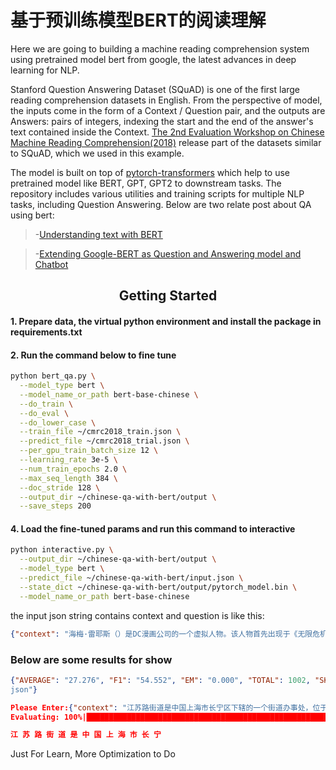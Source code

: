 <h1 align="left">基于预训练模型BERT的阅读理解</h1>


Here we are going to building a machine reading comprehension system using pretrained model bert from google, the latest advances in deep learning for NLP.

Stanford Question Answering Dataset (SQuAD) is one of the first large reading comprehension datasets in English. From the perspective of model, the inputs come in the form of a Context / Question pair, and the outputs are Answers: pairs of integers, indexing the start and the end of the answer's text contained inside the Context. 
[The 2nd Evaluation Workshop on Chinese Machine Reading Comprehension(2018)](https://github.com/ymcui/cmrc2018) release part of the datasets similar to SQuAD, which we used in this example.

The model is built on top of [pytorch-transformers](https://github.com/huggingface/pytorch-transformers) which help to use pretrained model like BERT, GPT, GPT2 to downstream tasks. The repository includes various utilities and training scripts for multiple NLP tasks, including Question Answering. Below are two relate post about QA using bert:

>-[Understanding text with BERT](https://blog.scaleway.com/2019/understanding-text-with-bert/)

>-[Extending Google-BERT as Question and Answering model and Chatbot](https://medium.com/datadriveninvestor/extending-google-bert-as-question-and-answering-model-and-chatbot-e3e7b47b721a)

<h2 align="center">Getting Started</h2>

#### 1. Prepare data, the virtual python environment and install the package in requirements.txt

#### 2. Run the command below to fine tune

```bash
python bert_qa.py \
  --model_type bert \
  --model_name_or_path bert-base-chinese \
  --do_train \
  --do_eval \
  --do_lower_case \
  --train_file ~/cmrc2018_train.json \
  --predict_file ~/cmrc2018_trial.json \
  --per_gpu_train_batch_size 12 \
  --learning_rate 3e-5 \
  --num_train_epochs 2.0 \
  --max_seq_length 384 \
  --doc_stride 128 \
  --output_dir ~/chinese-qa-with-bert/output \
  --save_steps 200
```
#### 4. Load the fine-tuned params and run this command to interactive

```bash
python interactive.py \
  --output_dir ~/chinese-qa-with-bert/output \
  --model_type bert \
  --predict_file ~/chinese-qa-with-bert/input.json \
  --state_dict ~/chinese-qa-with-bert/output/pytorch_model.bin \
  --model_name_or_path bert-base-chinese
```

the input json string contains context and question is like this:

```json
{"context": "海梅·雷耶斯（）是DC漫画公司的一个虚拟人物。该人物首先出现于《无限危机 #3》（2006年二月），是第三代蓝甲虫，由作家基斯·吉芬和约翰·罗杰斯创作，屈伊·哈姆纳作画。海梅与他的父母妹妹生活在得克萨斯州的艾尔帕索。他的父亲拥有一间汽车修理厂。海梅建议自己帮助父亲在汽车修理厂中干活，然而他的父亲迄今为止未答应他，觉得海梅应该花更多的功夫在学习上并享受他自己的童年生活。海梅对他的家庭和朋友们有强烈的责任感，可是他经常抱怨做一个仅解决琐事的人。第二代蓝甲虫(泰德·科德)死前派遣圣甲虫去给惊奇队长送信,圣甲虫也因此留在了惊奇队长的永恒之岩里。之后惊奇队长被杀，蓝甲虫降落到了得克萨斯州的艾尔帕索，被少年海梅捡到，后来蓝甲虫在海梅睡觉时融合进他的脊椎，海梅从此成为第三代蓝甲虫，此时的蓝甲虫具备了随意变武器的能力。蓝甲虫原本是宇宙侵略组织Reach的战争工具，具有自己的思想。它曾被作为礼物赐予某星球的勇士，实际上是暗中控制他们。“卡基达(Kaji Dha)”是它的启动口令，第一代蓝甲虫加勒特就在它的影响下攻击过科德。蓝甲虫在无限危机后受到外界强大能量的影响沉睡了一年，苏醒后又想控制海梅，但被海梅的意念克制了，加上它本身存在程序故障，久而久之他与海梅成了好友。","qas": [{"question": "该漫画是由谁创作的？"}]}
```
### Below are some results for show

```json
{"AVERAGE": "27.276", "F1": "54.552", "EM": "0.000", "TOTAL": 1002, "SKIP": 0, "FILE": "~/chinese-qa-with-bert/output/predictions_.
json"}
```

```json
Please Enter:{"context": "江苏路街道是中国上海市长宁区下辖的一个街道办事处，位于长宁区最东部，东到镇宁路接邻静安区的静安寺街道，北到武定西路接邻静安区的曹家渡 街道，南到华山路接邻徐汇区的湖南路街道，西部界限为长宁路、安西路、武夷路等。面积1.52平方公里，户籍人口5.26万人，下辖13个居委会。长宁区区政府设在该街道辖区内的 愚园路（近安西路）。江苏路街道的主要街道江苏路、愚园路、长宁路、武夷路、武定西路、延安西路，均为上海公共租界越界筑路，是花园洋房集中的街区，是愚园路历史文化风 貌区的主体部分。较著名的近代建筑有中西女中（今上海市第三女子中学）、王伯群及汪精卫公馆（今长宁区少年宫）、西园公寓等。江苏路、长宁路、延安西路（高架）等经过拓 宽，已经形成上海市的交通干道。上海市轨道交通二号线经过该街道辖区，设有江苏路站。江苏路街道下辖歧山居委会、江苏居委会、万村居委会、南汪居委会、东浜居委会、愚三 居委会、曹家堰居委会、西浜居委会、福世居委会、长新居委会、华山居委会、利西居委会、北汪居委会。","qas": [{"question": "江苏路街道在上海市的什么地方？"}]}
Evaluating: 100%|████████████████████████████████████████████████████████████████████████████████████████████████████████████████| 1/1 [00:00<00:00,  2.61it/s]

江 苏 路 街 道 是 中 国 上 海 市 长 宁 
```


Just For Learn, More Optimization to Do